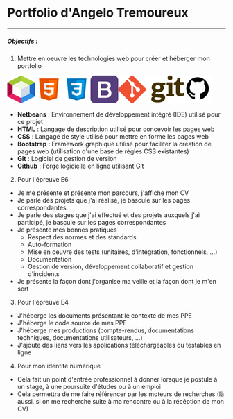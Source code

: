 # Portfolio d'Angelo Tremoureux
---
##### Objectifs :
1. Mettre en oeuvre les technologies web pour créer et héberger mon portfolio

![](https://raw.githubusercontent.com/AngeloTmx/angelotmx.github.io/main/netbeans.png )![](https://raw.githubusercontent.com/AngeloTmx/angelotmx.github.io/main/html-5.png)![](https://github.com/AngeloTmx/angelotmx.github.io/blob/main/css3.png?raw=true)![](https://github.com/AngeloTmx/angelotmx.github.io/blob/main/bootstrap.png?raw=true)![](https://github.com/AngeloTmx/angelotmx.github.io/blob/main/git.png?raw=true)![](https://github.com/AngeloTmx/angelotmx.github.io/blob/main/github.png?raw=true)

- **Netbeans** : Environnement de développement intégré (IDE) utilisé pour ce projet
- **HTML** : Langage de description utilisé pour concevoir les pages web
- **CSS** : Langage de style utilisé pour mettre en forme les pages web
- **Bootstrap** : Framework graphique utilisé pour faciliter la création de pages web (utilisation d'une base de règles CSS existantes)
- **Git** : Logiciel de gestion de version
- **Github** : Forge logicielle en ligne utilisant Git

2. Pour l'épreuve E6
- Je me présente et présente mon parcours, j'affiche mon CV
- Je parle des projets que j'ai réalisé, je bascule sur les pages correspondantes
- Je parle des stages que j'ai effectué et des projets auxquels j'ai participé, je bascule sur les pages correspondantes
- Je présente mes bonnes pratiques
    - Respect des normes et des standards
    - Auto-formation
    - Mise en oeuvre des tests (unitaires, d'intégration, fonctionnels, ...)
    - Documentation
    - Gestion de version, développement collaboratif et gestion d'incidents
- Je présente la façon dont j'organise ma veille et la façon dont je m'en sert
3. Pour l'épreuve E4
- J'héberge les documents présentant le contexte de mes PPE
- J'héberge le code source de mes PPE
- J'héberge mes productions (compte-rendus, documentations techniques, documentations utilisateurs, ...)
- J'ajoute des liens vers les applications téléchargeables ou testables en ligne
4. Pour mon identité numérique
- Cela fait un point d'entrée professionnel à donner lorsque je postule à un stage, à une poursuite d'études ou à un emploi
- Cela permettra de me faire référencer par les moteurs de recherches (là aussi, si on me recherche suite à ma rencontre ou à la récéption de mon CV)
